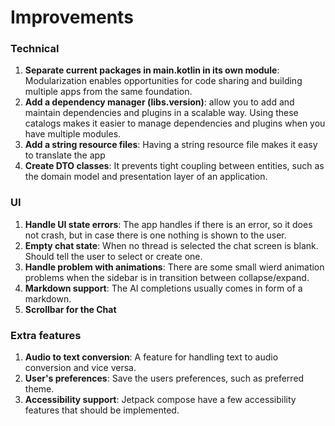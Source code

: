 # Improvements

### Technical
1. **Separate current packages in main.kotlin in its own module**:
   Modularization enables opportunities for code sharing and building multiple apps from the same foundation.
2. **Add a dependency manager (libs.version)**:
   allow you to add and maintain dependencies and plugins in a scalable way. Using these catalogs makes it easier to 
   manage dependencies and plugins when you have multiple modules.
3. **Add a string resource files**: Having a string resource file makes it easy to translate the app
4. **Create DTO classes**:
   It prevents tight coupling between entities, such as the domain model and presentation layer of an application.


### UI
1. **Handle UI state errors**:
    The app handles if there is an error, so it does not crash, but in case there is one nothing is shown to the user.
2. **Empty chat state**:
    When no thread is selected the chat screen is blank. Should tell the user to select or create one.
3. **Handle problem with animations**:
    There are some small wierd animation problems when the sidebar is in transition between collapse/expand.
4. **Markdown support**:
    The AI completions usually comes in form of a markdown.
5. **Scrollbar for the Chat**


### Extra features
1. **Audio to text conversion**: A feature for handling text to audio conversion and vice versa.
2. **User's preferences**: Save the users preferences, such as preferred theme.
3. **Accessibility support**: Jetpack compose have a few accessibility features that should be implemented.

